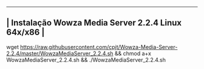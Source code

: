 ------------------
| Instalação Wowza Media Server 2.2.4 Linux 64x/x86  |
------------------

wget https://raw.githubusercontent.com/cpjt/Wowza-Media-Server-2.2.4/master/WowzaMediaServer_2.2.4.sh && chmod a+x WowzaMediaServer_2.2.4.sh && ./WowzaMediaServer_2.2.4.sh
